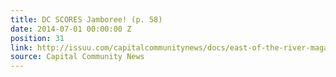 ```yaml
---
title: DC SCORES Jamboree! (p. 58)
date: 2014-07-01 00:00:00 Z
position: 31
link: http://issuu.com/capitalcommunitynews/docs/east-of-the-river-magazine-july-201_2cc5c74640f144
source: Capital Community News
---
```



